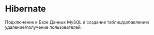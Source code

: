 # Hibernate
Подключение к Базе Данных MySQL и создание таблиц/добавление/удаление/получение пользователей.
